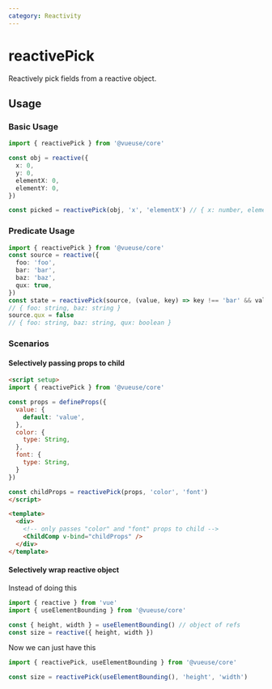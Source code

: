 ```yaml
---
category: Reactivity
---
```


# reactivePick

Reactively pick fields from a reactive object.

## Usage

### Basic Usage

```ts
import { reactivePick } from '@vueuse/core'

const obj = reactive({
  x: 0,
  y: 0,
  elementX: 0,
  elementY: 0,
})

const picked = reactivePick(obj, 'x', 'elementX') // { x: number, elementX: number }
```

### Predicate Usage

```ts
import { reactivePick } from '@vueuse/core'
const source = reactive({
  foo: 'foo',
  bar: 'bar',
  baz: 'baz',
  qux: true,
})
const state = reactivePick(source, (value, key) => key !== 'bar' && value !== true)
// { foo: string, baz: string }
source.qux = false
// { foo: string, baz: string, qux: boolean }
````
### Scenarios

#### Selectively passing props to child

```html
<script setup>
import { reactivePick } from '@vueuse/core'

const props = defineProps({
  value: {
    default: 'value',
  },
  color: {
    type: String,
  },
  font: {
    type: String,
  }
})

const childProps = reactivePick(props, 'color', 'font')
</script>

<template>
  <div>
    <!-- only passes "color" and "font" props to child -->
    <ChildComp v-bind="childProps" />
  </div>
</template>
```

#### Selectively wrap reactive object

Instead of doing this

```ts
import { reactive } from 'vue'
import { useElementBounding } from '@vueuse/core'

const { height, width } = useElementBounding() // object of refs
const size = reactive({ height, width })
```

Now we can just have this

```ts
import { reactivePick, useElementBounding } from '@vueuse/core'

const size = reactivePick(useElementBounding(), 'height', 'width')
```
